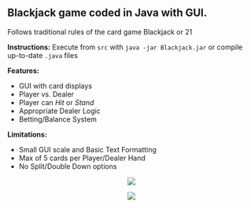## Blackjack game coded in Java with GUI.
Follows traditional rules of the card game Blackjack or 21

**Instructions:**
Execute from `src` with `java -jar Blackjack.jar` or compile up-to-date `.java` files

**Features:**
- GUI with card displays
- Player vs. Dealer
- Player can *Hit* or *Stand*
- Appropriate Dealer Logic
- Betting/Balance System

**Limitations:**
- Small GUI scale and Basic Text Formatting
- Max of 5 cards per Player/Dealer Hand
- No Split/Double Down options

<p align="center">
	<img src="https://i.ibb.co/5nFP5YN/a.png"/>
</p>

<p align="center">
	<img src="https://i.ibb.co/KDcFrCL/b.png"/>
</p>
